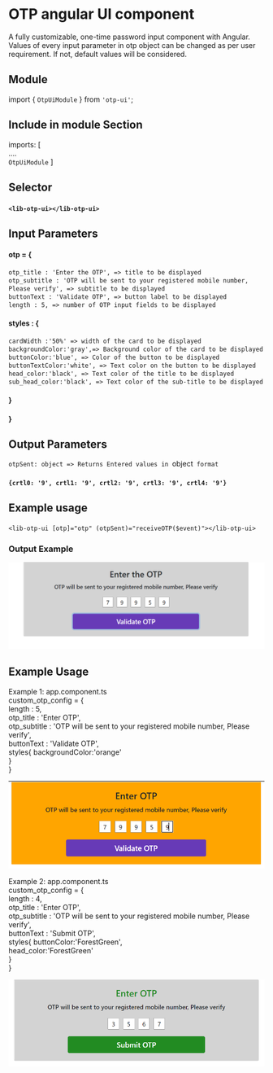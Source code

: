 # OTP angular UI component 
 A fully customizable, one-time password input component with Angular.  
 Values of every input parameter in otp object can be changed as per user requirement. If not, default values will be considered.

## Module
import { `OtpUiModule` } from `'otp-ui'`;

## Include in module Section
imports: [  
    ....  
`OtpUiModule`
 ]

## Selector

#### `<lib-otp-ui></lib-otp-ui>`

## Input Parameters
 #### otp = {   
    otp_title : 'Enter the OTP', => title to be displayed 
    otp_subtitle : 'OTP will be sent to your registered mobile number, Please verify', => subtitle to be displayed 
    buttonText : 'Validate OTP', => button label to be displayed 
    length : 5, => number of OTP input fields to be displayed 
   #### styles : {
    cardWidth :'50%' => width of the card to be displayed 
    backgroundColor:'gray',=> Background color of the card to be displayed 
    buttonColor:'blue', => Color of the button to be displayed 
    buttonTextColor:'white', => Text color on the button to be displayed 
    head_color:'black', => Text color of the title to be displayed 
    sub_head_color:'black', => Text color of the sub-title to be displayed
  #### }  
  #### }

## Output Parameters
 `otpSent: object => Returns Entered values in `object` format`

#### `{crtl0: '9', crtl1: '9', crtl2: '9', crtl3: '9', crtl4: '9'}`

## Example usage
 `<lib-otp-ui [otp]="otp" (otpSent)="receiveOTP($event)"></lib-otp-ui>`


### Output Example

![alt text](https://github.com/sivasankula/OtpWorks/blob/07eb06867b2a131844804d7c12ff303edf60f4f7/projects/otp-ui/newOtpUI.PNG?raw=true)


## Example Usage
Example 1: app.component.ts  
 custom_otp_config = {  
    length : 5,  
    otp_title : 'Enter OTP',  
    otp_subtitle : 'OTP will be sent to your registered mobile number, Please verify',  
    buttonText : 'Validate OTP',  
   styles{
    backgroundColor:'orange'  
    }   
    }   

  
![alt text](https://github.com/sivasankula/OtpWorks/blob/59bd29eaa8aa95a2745ab874c7a6aab1ef5e8636/projects/otp-ui/customorage.PNG?raw=true)


Example 2: app.component.ts  
 custom_otp_config = {  
   length : 4,  
   otp_title : 'Enter OTP',  
   otp_subtitle : 'OTP will be sent to your registered mobile number, Please verify',  
   buttonText : 'Submit OTP',  
  styles{
     buttonColor:'ForestGreen',  
     head_color:'ForestGreen'  
     }  
  }  

  
![alt text](https://github.com/sivasankula/OtpWorks/blob/59bd29eaa8aa95a2745ab874c7a6aab1ef5e8636/projects/otp-ui/example2.PNG?raw=true)
